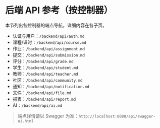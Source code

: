 # 后端 API 参考（按控制器）

本节列出各控制器的端点导航，详细内容在各子页。

- 认证与用户：`/backend/api/auth.md`
- 课程/课时：`/backend/api/course.md`
- 作业：`/backend/api/assignment.md`
- 提交：`/backend/api/submission.md`
- 评分：`/backend/api/grade.md`
- 学生：`/backend/api/student.md`
- 教师：`/backend/api/teacher.md`
- 社区：`/backend/api/community.md`
- 通知：`/backend/api/notification.md`
- 文件：`/backend/api/file.md`
- 报表：`/backend/api/report.md`
- AI：`/backend/api/ai.md`

> 端点详情请以 Swagger 为准：`http://localhost:8080/api/swagger-ui.html`
